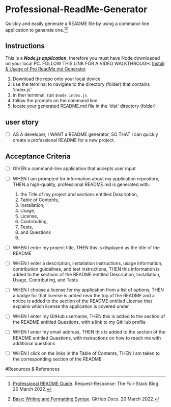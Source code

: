# Professional-ReadMe-Generator
Quickly and easily generate a README file by using a command-line application to generate one.[^1][^2]

## Instructions
This is a ***Node.js application***, therefore you must have Node downloaded on your local PC. FOLLOW THIS LINK FOR A VIDEO WALKTHROUGH: [Install & Usage of Pro ReadMe.md Generator](https://).
1. Download the repo onto your local device
2. use the terminal to navigate to the directory (folder) that contains 'index.js'
3. in ther terminal, run `$node index.js`
4. follow the prompts on the command line
5. locate your generated README.md file in the 'dist' directory (folder)

## user story
- [ ] AS A developer, I WANT a README generator, SO THAT I can quickly create a professional README for a new project.

## Acceptance Criteria
- [ ] GIVEN a command-line application that accepts user input

- [ ] WHEN I am prompted for information about my application repository, THEN a high-quality, professional README.md is generated with:
  1. the Title of my project and sections entitled Description, 
  2. Table of Contents, 
  3. Installation, 
  4. Usage, 
  5. License, 
  6. Contributing, 
  7. Tests, 
  8. and Questions
  9. 
- [ ] WHEN I enter my project title, THEN this is displayed as the title of the README

- [ ] WHEN I enter a description, installation instructions, usage information, contribution guidelines, and test instructions, THEN this information is added to the sections of the README entitled Description, Installation, Usage, Contributing, and Tests

- [ ] WHEN I choose a license for my application from a list of options, THEN a badge for that license is added near the top of the README and a notice is added to the section of the README entitled License that explains which license the application is covered under

- [ ] WHEN I enter my GitHub username, THEN this is added to the section of the README entitled Questions, with a link to my GitHub profile

- [ ] WHEN I enter my email address, THEN this is added to the section of the README entitled Questions, with instructions on how to reach me with additional questions

- [ ] WHEN I click on the links in the Table of Contents, THEN I am taken to the corresponding section of the README

#Resources & References
[^1]: [Professional README Guide](https://coding-boot-camp.github.io/full-stack/github/professional-readme-guide). Request-Response: The Full-Stack Blog. 20 March 2022.  
[^2]: [Basic Writing and Formatting Syntax](https://docs.github.com/en/get-started/writing-on-github/getting-started-with-writing-and-formatting-on-github/basic-writing-and-formatting-syntax). GitHub Docs. 20 March 2022.
